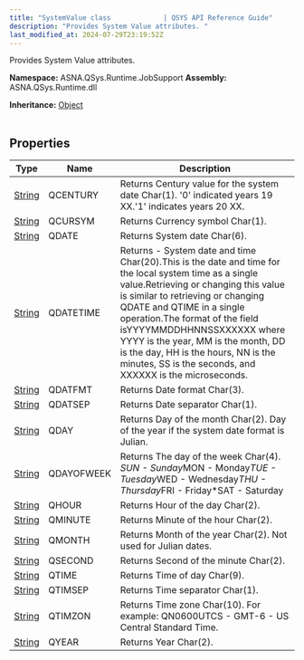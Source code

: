 ```yaml
---
title: "SystemValue class             | QSYS API Reference Guide"
description: "Provides System Value attributes. "
last_modified_at: 2024-07-29T23:19:52Z
---
```


Provides System Value attributes.

**Namespace:** ASNA.QSys.Runtime.JobSupport
**Assembly:** ASNA.QSys.Runtime.dll

**Inheritance:** [Object](https://docs.microsoft.com/en-us/dotnet/api/system.object)
<br>
<br>

## Properties

| Type | Name | Description
| --- | --- | --- 
| [String](https://learn.microsoft.com/en-us/dotnet/api/system.string?view=net-8.0) | QCENTURY | Returns Century value for the system date Char(1). '0' indicated years 19 XX.'1' indicates years 20 XX. |
| [String](https://learn.microsoft.com/en-us/dotnet/api/system.string?view=net-8.0) | QCURSYM | Returns Currency symbol Char(1). |
| [String](https://learn.microsoft.com/en-us/dotnet/api/system.string?view=net-8.0) | QDATE | Returns System date Char(6). |
| [String](https://learn.microsoft.com/en-us/dotnet/api/system.string?view=net-8.0) | QDATETIME | Returns - System date and time Char(20).This is the date and time for the local system time as a single value.Retrieving or changing this value is similar to retrieving or changing QDATE and QTIME in a single operation.The format of the field isYYYYMMDDHHNNSSXXXXXX where YYYY is the year, MM is the month, DD is the day, HH is the hours, NN is the minutes, SS is the seconds, and XXXXXX is the microseconds.      |
| [String](https://learn.microsoft.com/en-us/dotnet/api/system.string?view=net-8.0) | QDATFMT | Returns Date format Char(3). |
| [String](https://learn.microsoft.com/en-us/dotnet/api/system.string?view=net-8.0) | QDATSEP | Returns Date separator Char(1). |
| [String](https://learn.microsoft.com/en-us/dotnet/api/system.string?view=net-8.0) | QDAY | Returns Day of the month Char(2). Day of the year if the system date format is Julian. |
| [String](https://learn.microsoft.com/en-us/dotnet/api/system.string?view=net-8.0) | QDAYOFWEEK | Returns The day of the week Char(4). *SUN - Sunday*MON - Monday*TUE - Tuesday*WED - Wednesday*THU - Thursday*FRI - Friday*SAT - Saturday |
| [String](https://learn.microsoft.com/en-us/dotnet/api/system.string?view=net-8.0) | QHOUR | Returns Hour of the day Char(2). |
| [String](https://learn.microsoft.com/en-us/dotnet/api/system.string?view=net-8.0) | QMINUTE | Returns Minute of the hour Char(2). |
| [String](https://learn.microsoft.com/en-us/dotnet/api/system.string?view=net-8.0) | QMONTH | Returns Month of the year Char(2). Not used for Julian dates. |
| [String](https://learn.microsoft.com/en-us/dotnet/api/system.string?view=net-8.0) | QSECOND | Returns Second of the minute Char(2). |
| [String](https://learn.microsoft.com/en-us/dotnet/api/system.string?view=net-8.0) | QTIME | Returns Time of day Char(9). |
| [String](https://learn.microsoft.com/en-us/dotnet/api/system.string?view=net-8.0) | QTIMSEP | Returns Time separator Char(1). |
| [String](https://learn.microsoft.com/en-us/dotnet/api/system.string?view=net-8.0) | QTIMZON | Returns Time zone Char(10). For example: QN0600UTCS - GMT-6 - US Central Standard Time. |
| [String](https://learn.microsoft.com/en-us/dotnet/api/system.string?view=net-8.0) | QYEAR | Returns Year Char(2). |
